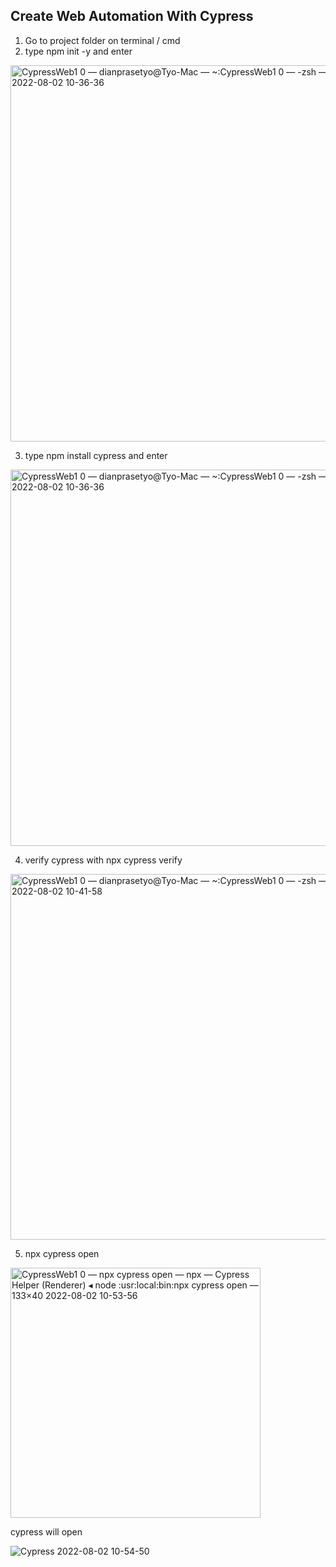 ## Create Web Automation With Cypress 

1. Go to project folder on terminal / cmd 
2. type npm init -y and enter

<img width="602" alt="CypressWeb1 0 — dianprasetyo@Tyo-Mac — ~:CypressWeb1 0 — -zsh — 133×40 2022-08-02 10-36-36" src="https://user-images.githubusercontent.com/54337360/182286286-abdb7442-d26f-4cb0-9847-5642e1ef8d3d.png">

3. type npm install cypress and enter

<img width="602" alt="CypressWeb1 0 — dianprasetyo@Tyo-Mac — ~:CypressWeb1 0 — -zsh — 133×40 2022-08-02 10-36-36" src="https://user-images.githubusercontent.com/54337360/182286603-69bc3009-71a8-4bf1-9f13-2769c0d877bd.png">

4. verify cypress with npx cypress verify

<img width="585" alt="CypressWeb1 0 — dianprasetyo@Tyo-Mac — ~:CypressWeb1 0 — -zsh — 133×40 2022-08-02 10-41-58" src="https://user-images.githubusercontent.com/54337360/182287029-30fb06de-124b-4080-8aca-ece2beccae12.png">

5. npx cypress open

<img width="400" alt="CypressWeb1 0 — npx cypress open — npx — Cypress Helper (Renderer) ◂ node :usr:local:bin:npx cypress open — 133×40 2022-08-02 10-53-56" src="https://user-images.githubusercontent.com/54337360/182288339-ac144f3d-24ec-45b0-a801-3a7b5aca777a.png">

cypress will open 

![Cypress 2022-08-02 10-54-50](https://user-images.githubusercontent.com/54337360/182288396-a3c20e23-b172-470d-b795-707efb02af22.png)
